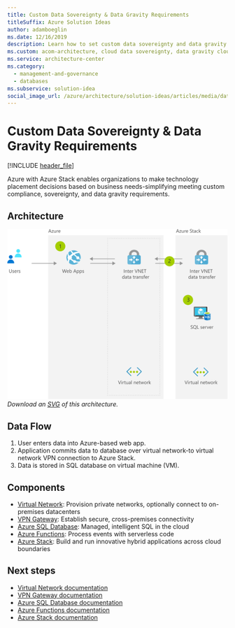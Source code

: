 ```yaml
---
title: Custom Data Sovereignty & Data Gravity Requirements
titleSuffix: Azure Solution Ideas
author: adamboeglin
ms.date: 12/16/2019
description: Learn how to set custom data sovereignty and data gravity requirements in the cloud with Azure Stack. Find a step-by-step flow chart to implement this solution.
ms.custom: acom-architecture, cloud data sovereignty, data gravity cloud, azure data sovereignty, data gravity, data sovereignty, data sovereignty requirements, interactive-diagram, 'https://azure.microsoft.com/solutions/architecture/data-sovereignty-and-gravity/'
ms.service: architecture-center
ms.category:
  - management-and-governance
  - databases
ms.subservice: solution-idea
social_image_url: /azure/architecture/solution-ideas/articles/media/data-sovereignty-and-gravity.png
---
```


# Custom Data Sovereignty & Data Gravity Requirements

[!INCLUDE [header_file](../../../includes/sol-idea-header.md)]

Azure with Azure Stack enables organizations to make technology placement decisions based on business needs-simplifying meeting custom compliance, sovereignty, and data gravity requirements.

## Architecture

![Architecture diagram](../media/data-sovereignty-and-gravity.png)
*Download an [SVG](../media/data-sovereignty-and-gravity.svg) of this architecture.*

## Data Flow

1. User enters data into Azure-based web app.
1. Application commits data to database over virtual network-to virtual network VPN connection to Azure Stack.
1. Data is stored in SQL database on virtual machine (VM).

## Components

* [Virtual Network](https://azure.microsoft.com/services/virtual-network): Provision private networks, optionally connect to on-premises datacenters
* [VPN Gateway](https://azure.microsoft.com/services/vpn-gateway): Establish secure, cross-premises connectivity
* [Azure SQL Database](https://azure.microsoft.com/services/sql-database): Managed, intelligent SQL in the cloud
* [Azure Functions](https://azure.microsoft.com/services/functions): Process events with serverless code
* [Azure Stack](https://azure.microsoft.com/overview/azure-stack): Build and run innovative hybrid applications across cloud boundaries

## Next steps

* [Virtual Network documentation](https://docs.microsoft.com/azure/virtual-network)
* [VPN Gateway documentation](https://docs.microsoft.com/azure/vpn-gateway)
* [Azure SQL Database documentation](https://docs.microsoft.com/azure/sql-database)
* [Azure Functions documentation](https://docs.microsoft.com/azure/azure-functions)
* [Azure Stack documentation](https://docs.microsoft.com/azure/azure-stack/user/azure-stack-solution-staged-data-analytics)
